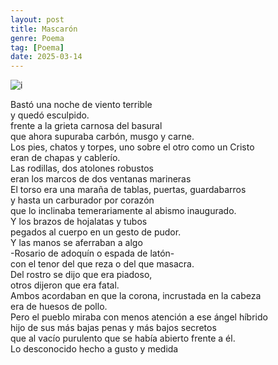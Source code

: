 ```yaml
---
layout: post
title: Mascarón 
genre: Poema
tag: [Poema]
date: 2025-03-14
---
```

![i](https://i.pinimg.com/474x/0e/02/d0/0e02d0de9253432428e46e129e4004a2.jpg)

Bastó una noche de viento terrible  
y quedó esculpido.  
frente a la grieta carnosa del basural  
que ahora supuraba carbón, musgo y carne.  
Los pies, chatos y torpes, uno sobre el otro como un Cristo  
eran de chapas y cablerío.  
Las rodillas, dos atolones robustos  
eran los marcos de dos ventanas marineras  
El torso era una maraña de tablas, puertas, guardabarros  
y hasta un carburador por corazón  
que lo inclinaba temerariamente al abismo inaugurado.  
Y los brazos de hojalatas y tubos  
pegados al cuerpo en un gesto de pudor.  
Y las manos se aferraban a algo  
\-Rosario de adoquín o espada de latón-  
con el tenor del que reza o del que masacra.  
Del rostro se dijo que era piadoso,  
otros dijeron que era fatal.  
Ambos acordaban en que la corona, incrustada en la cabeza  
era de huesos de pollo.  
Pero el pueblo miraba con menos atención a ese ángel híbrido  
hijo de sus más bajas penas y más bajos secretos  
que al vacío purulento que se había abierto frente a él.  
Lo desconocido hecho a gusto y medida
